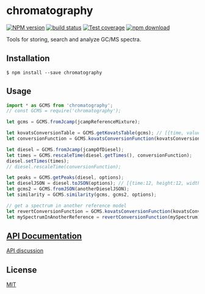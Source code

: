 # chromatography

  [![NPM version][npm-image]][npm-url]
  [![build status][travis-image]][travis-url]
  [![Test coverage][codecov-image]][codecov-url]
  [![npm download][download-image]][download-url]

Tools for storing, search and analyze GC/MS spectra.

## Installation

`$ npm install --save chromatography`

## Usage

```js
import * as GCMS from 'chromatography';
// const GCMS = require('chromatography');

let gcms = GCMS.fromJcamp(jcampReferenceMixture);

let kovatsConversionTable = GCMS.getKovatsTable(gcms); // [{time, value}]
let conversionFunction = GCMS.kovatsConversionFunction(kovatsConversionTable, {});

let diesel = GCMS.fromJcamp(jcampOfDiesel);
let times = GCMS.rescaleTime(diesel.getTimes(), conversionFunction);
diesel.setTimes(times);
// diesel.rescaleTime(conversionFunction);

let peaks = GCMS.getPeaks(diesel, options);
let dieselJSON = diesel.toJSON(options); // [{time:12, height:12, width: 3, mass: [{mass, intensity}]}]
let gcms2 = GCMS.fromJSON(anotherDieselJSON);
let similarity = GCMS.similarity(gcms, gcms2, options);

// get a spectrum in another reference model
let revertConversionFunction = GCMS.kovatsConversionFunction(kovatsConversionTable, {revert: true});
let mySpectrumInAnotherReference = revertConversionFunction(mySpectrum);
```

## [API Documentation](https://cheminfo-js.github.io/chromatography/)

[API discussion](https://docs.google.com/document/d/1Jg2l6wKjFCYBSqdVWBSujSkqMhsEV6ZMyxeI9RSLhn0/edit#heading=h.8gjgl6jygt0s)

## License

  [MIT](./LICENSE)

[npm-image]: https://img.shields.io/npm/v/chromatography.svg?style=flat-square
[npm-url]: https://npmjs.org/package/chromatography
[travis-image]: https://img.shields.io/travis/cheminfo-js/chromatography/master.svg?style=flat-square
[travis-url]: https://travis-ci.org/cheminfo-js/chromatography
[codecov-image]: https://img.shields.io/codecov/c/github/cheminfo-js/chromatography.svg?style=flat-square
[codecov-url]: https://codecov.io/github/cheminfo-js/chromatography
[download-image]: https://img.shields.io/npm/dm/chromatography.svg?style=flat-square
[download-url]: https://npmjs.org/package/chromatography
